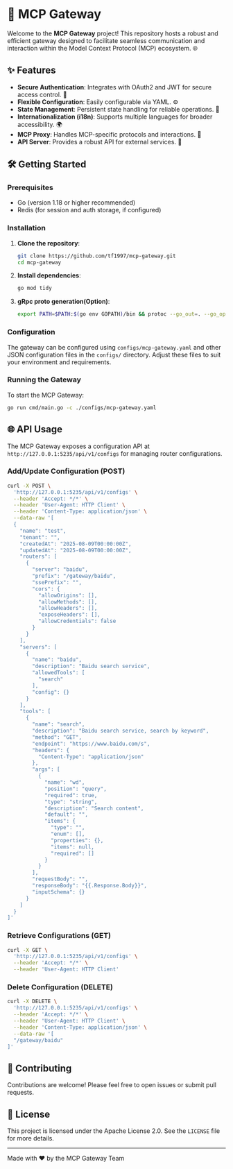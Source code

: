# 🚀 MCP Gateway

Welcome to the **MCP Gateway** project! This repository hosts a robust and efficient gateway designed to facilitate seamless communication and interaction within the Model Context Protocol (MCP) ecosystem. 🌐

## ✨ Features

*   **Secure Authentication**: Integrates with OAuth2 and JWT for secure access control. 🔐
*   **Flexible Configuration**: Easily configurable via YAML. ⚙️
*   **State Management**: Persistent state handling for reliable operations. 💾
*   **Internationalization (i18n)**: Supports multiple languages for broader accessibility. 🌍
*   **MCP Proxy**: Handles MCP-specific protocols and interactions. 🤝
*   **API Server**: Provides a robust API for external services. 🔗

## 🛠️ Getting Started

### Prerequisites

*   Go (version 1.18 or higher recommended)
*   Redis (for session and auth storage, if configured)

### Installation

1.  **Clone the repository**:
    ```bash
    git clone https://github.com/tf1997/mcp-gateway.git
    cd mcp-gateway
    ```
2.  **Install dependencies**:
    ```bash
    go mod tidy
    ```
3.  **gRpc proto generation(Option)**:
    ```bash
    export PATH=$PATH:$(go env GOPATH)/bin && protoc --go_out=. --go_opt=paths=source_relative --go-grpc_out=. --go-grpc_opt=paths=source_relative pkg/rpc/proto/generic_rpc.proto
    ```

### Configuration

The gateway can be configured using `configs/mcp-gateway.yaml` and other JSON configuration files in the `configs/` directory. Adjust these files to suit your environment and requirements.

### Running the Gateway

To start the MCP Gateway:

```bash
go run cmd/main.go -c ./configs/mcp-gateway.yaml
```

## 🌐 API Usage

The MCP Gateway exposes a configuration API at `http://127.0.0.1:5235/api/v1/configs` for managing router configurations.

### Add/Update Configuration (POST)

```bash
curl -X POST \
  'http://127.0.0.1:5235/api/v1/configs' \
  --header 'Accept: */*' \
  --header 'User-Agent: HTTP Client' \
  --header 'Content-Type: application/json' \
  --data-raw '[
  {
    "name": "test",
    "tenant": "",
    "createdAt": "2025-08-09T00:00:00Z",
    "updatedAt": "2025-08-09T00:00:00Z",
    "routers": [
      {
        "server": "baidu",
        "prefix": "/gateway/baidu",
        "ssePrefix": "",
        "cors": {
          "allowOrigins": [],
          "allowMethods": [],
          "allowHeaders": [],
          "exposeHeaders": [],
          "allowCredentials": false
        }
      }
    ],
    "servers": [
      {
        "name": "baidu",
        "description": "Baidu search service",
        "allowedTools": [
          "search"
        ],
        "config": {}
      }
    ],
    "tools": [
      {
        "name": "search",
        "description": "Baidu search service, search by keyword",
        "method": "GET",
        "endpoint": "https://www.baidu.com/s",
        "headers": {
          "Content-Type": "application/json"
        },
        "args": [
          {
            "name": "wd",
            "position": "query",
            "required": true,
            "type": "string",
            "description": "Search content",
            "default": "",
            "items": {
              "type": "",
              "enum": [],
              "properties": {},
              "items": null,
              "required": []
            }
          }
        ],
        "requestBody": "",
        "responseBody": "{{.Response.Body}}",
        "inputSchema": {}
      }
    ]
  }
]'
```

### Retrieve Configurations (GET)

```bash
curl -X GET \
  'http://127.0.0.1:5235/api/v1/configs' \
  --header 'Accept: */*' \
  --header 'User-Agent: HTTP Client'
```

### Delete Configuration (DELETE)

```bash
curl -X DELETE \
  'http://127.0.0.1:5235/api/v1/configs' \
  --header 'Accept: */*' \
  --header 'User-Agent: HTTP Client' \
  --header 'Content-Type: application/json' \
  --data-raw '[
  "/gateway/baidu"
]'
```

## 🤝 Contributing
Contributions are welcome! Please feel free to open issues or submit pull requests.

## 📄 License

This project is licensed under the Apache License 2.0. See the `LICENSE` file for more details.

---
Made with ❤️ by the MCP Gateway Team
